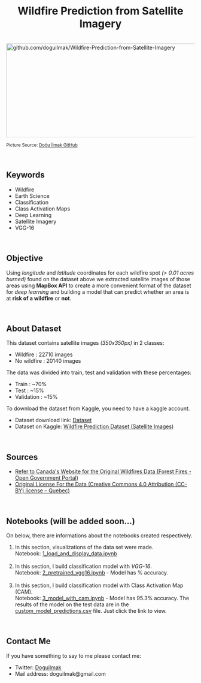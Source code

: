 <h1 align=center >Wildfire Prediction from Satellite Imagery</h1>  

<br>  

<img  src="https://raw.githubusercontent.com/doguilmak/Wildfire-Prediction-from-Satellite-Imagery/main/assets/wildfire_canada.png" width=1000  height=250 alt="github.com/doguilmak/Wildfire-Prediction-from-Satellite-Imagery"/>

<small>Picture Source: <a href="https://github.com/doguilmak/Wildfire-Prediction-from-Satellite-Imagery">Doğu İlmak GitHub</a></small>

<br> 

<h2>Keywords</h2>
<ul>
  <li>Wildfire</li>
  <li>Earth Science</li>
  <li>Classification</li>
  <li>Class Activation Maps</li>
  <li>Deep Learning</li>
  <li>Satellite Imagery</li>
  <li>VGG-16</li>
</ul>

<br>

<h2>Objective</h2>  

<p>Using <i>longitude</i> and <i>latitude</i> coordinates for each wildfire spot <i>(> 0.01 acres burned)</i> found on the dataset above we extracted satellite images of those areas using <b>MapBox API</b> to create a more convenient format of the dataset for <i>deep learning</i> and building a model that can predict whether an area is at <b>risk of a wildfire</b> or <b>not</b>.</p>

<br> 

<h2>About Dataset</h2> 

<p>This dataset contains satellite images <i>(350x350px)</i> in 2 classes:</p> 

<ul>
	<li>Wildfire : 22710 images</li>
	<li>No wildfire : 20140 images</li>
</ul>  

<p>The data was divided into train, test and validation with these percentages:</p>

<ul>
	<li>Train : ~70%</li>
	<li>Test : ~15%</li>
	<li>Validation : ~15%</li>
</ul>  

<p>To download the dataset from Kaggle, you need to have a kaggle account.</p>

<ul>
	<li>Dataset download link: <a  href='https://www.kaggle.com/datasets/abdelghaniaaba/wildfire-prediction-dataset/download?datasetVersionNumber=1'>Dataset</a></li>
	<li>Dataset on Kaggle: <a  href='https://www.kaggle.com/datasets/abdelghaniaaba/wildfire-prediction-dataset'>Wildfire Prediction Dataset (Satellite Images)</a></li>
</ul>

<br>

<h2>Sources</h2>

<ul>
	<li><a href='https://open.canada.ca/data/en/dataset/9d8f219c-4df0-4481-926f-8a2a532ca003'>Refer to Canada's Website for the Original Wildfires Data (Forest Fires - Open Government Portal)</a></li>
	<li><a href='https://www.donneesquebec.ca/fr/licence/'>Original License For the Data (Creative Commons 4.0 Attribution (CC-BY) license – Quebec)</a></li>
</ul>

<br>

<h2>Notebooks (will be added soon...)</h2>

On below, there are informations about the notebooks created respectively.

<ol>
	<li>In this section, visualizations of the data set were made. <br> Notebook: <a href='https://github.com/doguilmak/Wildfire-Prediction-from-Satellite-Imagery/blob/main/1_load_and_display_data.ipynb'>1_load_and_display_data.ipynb</a></li> <br>
	<li>In this section, I build classification model with <i>VGG-16</i>. <br> Notebook: <a href=''>2_pretrained_vgg16.ipynb</a> - Model has % accuracy.</li> <br>
	<li>In this section, I build classification model with Class Activation Map (CAM). <br> Notebook: <a href=''>3_model_with_cam.ipynb</a> - Model has 95.3% accuracy. The results of the model on the test data are in the <a href="https://github.com/doguilmak/Wildfire-Prediction-from-Satellite-Imagery/blob/main/predictions/custom_model_predictions.csv">custom_model_predictions.csv</a> file. Just click the link to view.</p></li>
</ol>

<br>

<h2>Contact Me</h2>

<p>If you have something to say to me please contact me:</p>

<ul>
	 <li>Twitter: <a href="https://twitter.com/Doguilmak">Doguilmak</a></li>
	 <li>Mail address: doguilmak@gmail.com</li>
</ul>
